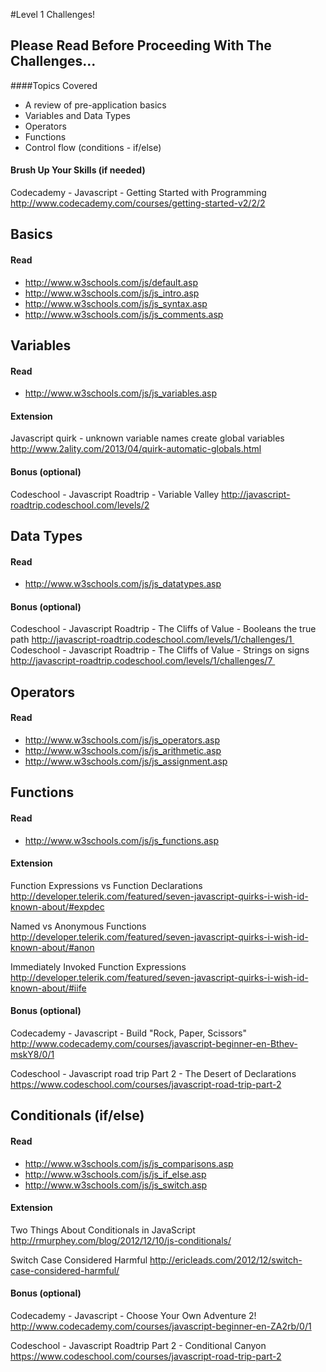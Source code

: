 #Level 1 Challenges!

## Please Read Before Proceeding With The Challenges...

####Topics Covered

- A review of pre-application basics
- Variables and Data Types
- Operators
- Functions
- Control flow (conditions - if/else)

#### Brush Up Your Skills (if needed)
Codecademy - Javascript - Getting Started with Programming
<http://www.codecademy.com/courses/getting-started-v2/2/2>

## Basics

#### Read 
- <http://www.w3schools.com/js/default.asp>
- <http://www.w3schools.com/js/js_intro.asp>
- <http://www.w3schools.com/js/js_syntax.asp>
- <http://www.w3schools.com/js/js_comments.asp>

## Variables

#### Read 
- <http://www.w3schools.com/js/js_variables.asp>

#### Extension

Javascript quirk - unknown variable names create global variables
<http://www.2ality.com/2013/04/quirk-automatic-globals.html>

#### Bonus (optional)

Codeschool - Javascript Roadtrip - Variable Valley
<http://javascript-roadtrip.codeschool.com/levels/2>

## Data Types

#### Read 
- <http://www.w3schools.com/js/js_datatypes.asp>

#### Bonus (optional)

Codeschool - Javascript Roadtrip - The Cliffs of Value - Booleans the true path
<http://javascript-roadtrip.codeschool.com/levels/1/challenges/1 >
Codeschool - Javascript Roadtrip - The Cliffs of Value - Strings on signs
<http://javascript-roadtrip.codeschool.com/levels/1/challenges/7 >

## Operators

#### Read 
- <http://www.w3schools.com/js/js_operators.asp>
- <http://www.w3schools.com/js/js_arithmetic.asp>
- <http://www.w3schools.com/js/js_assignment.asp>

## Functions

#### Read 
- <http://www.w3schools.com/js/js_functions.asp>

#### Extension

Function Expressions vs Function Declarations
<http://developer.telerik.com/featured/seven-javascript-quirks-i-wish-id-known-about/#expdec>

Named vs Anonymous Functions
<http://developer.telerik.com/featured/seven-javascript-quirks-i-wish-id-known-about/#anon>

Immediately Invoked Function Expressions
<http://developer.telerik.com/featured/seven-javascript-quirks-i-wish-id-known-about/#iife>

#### Bonus (optional)

Codecademy - Javascript - Build "Rock, Paper, Scissors"
<http://www.codecademy.com/courses/javascript-beginner-en-Bthev-mskY8/0/1>

Codeschool - Javascript road trip Part 2 - The Desert of Declarations
<https://www.codeschool.com/courses/javascript-road-trip-part-2>

## Conditionals (if/else)

#### Read 
- <http://www.w3schools.com/js/js_comparisons.asp>
- <http://www.w3schools.com/js/js_if_else.asp>
- <http://www.w3schools.com/js/js_switch.asp>

#### Extension

Two Things About Conditionals in JavaScript
<http://rmurphey.com/blog/2012/12/10/js-conditionals/>

Switch Case Considered Harmful
<http://ericleads.com/2012/12/switch-case-considered-harmful/>

#### Bonus (optional)

Codecademy - Javascript - Choose Your Own Adventure 2!
<http://www.codecademy.com/courses/javascript-beginner-en-ZA2rb/0/1>

Codeschool - Javascript Roadtrip Part 2 - Conditional Canyon
<https://www.codeschool.com/courses/javascript-road-trip-part-2>
